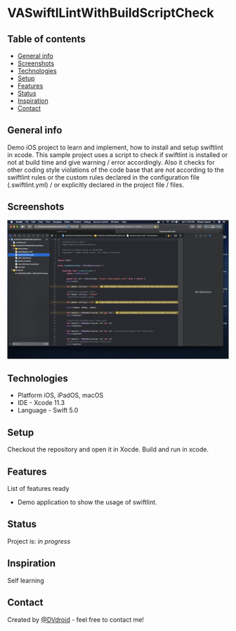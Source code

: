 # VASwiftlLintWithBuildScriptCheck

## Table of contents
* [General info](#general-info)
* [Screenshots](#screenshots)
* [Technologies](#technologies)
* [Setup](#setup)
* [Features](#features)
* [Status](#status)
* [Inspiration](#inspiration)
* [Contact](#contact)

## General info
Demo iOS project to learn and implement, how to install and setup swiftlint in xcode. This sample project uses a script to check if swiftlint is installed or not at build time and give warning / error accordingly. Also it checks for other coding style violations of the code base that are not according to the swiftlint rules or the custom rules declared in the  configuration file (.swiftlint.yml) / or  explicitly declared in the project file / files.


## Screenshots
![Swiftlint code style violation examples](./img/Swiftlint_code_stye_violation_examples.png?raw=true "1. Swiftlint code style violation examples")

## Technologies
* Platform iOS, iPadOS, macOS
* IDE - Xcode 11.3
* Language - Swift 5.0 

## Setup
Checkout the repository and open it in Xocde. Build and run in xcode.

## Features
List of features ready 
* Demo application to show the usage of swiftlint.

## Status
Project is: _in progress_

## Inspiration
Self learning

## Contact
Created by [@DVdroid](anandin02@gmail.com) - feel free to contact me!

